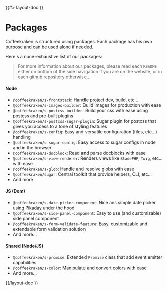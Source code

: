 <!--
/**
 * @name            Packages
 * @namespace       doc.js
 * @type            Markdown
 * @platform        md
 * @status          stable
 * @menu            Documentation / JS - Node           /doc/js/packages
 *
 * @since           2.0.0
 * @author    Olivier Bossel <olivier.bossel@gmail.com> (https://coffeekraken.io)
 */
-->

{{#> layout-doc }}

# Packages

Coffeekraken is structured using packages. Each package has his own purpose and can be used alone if needed.

Here's a none-exhaustive list of our packages:

> For more information about our packages, please read each `README` either on bottom of the side navigation if you are on the website, or in each github repository otherwise...

#### Node

-   `@coffeekraken/s-frontstack`: Handle project dev, build, etc...
-   `@coffeekraken/s-images-builder`: Build images for production with ease
-   `@coffeekraken/s-postcss-builder`: Build your css with ease using postcss and pre-built plugins
-   `@coffeekraken/s-postcss-sugar-plugin`: Sugar plugin for postcss that gives you access to a tone of styling features
-   `@coffeekraken/s-config`: Easy and versatile configuration (files, etc...) handling
-   `@coffeekraken/s-sugar-config`: Easy access to sugar configs in node and in the browser
-   `@coffeekraken/s-docblock`: Read and parse docblocks with ease
-   `@coffeekraken/s-view-renderer`: Renders views like `BladePHP`, `Twig`, etc... with ease
-   `@coffeekraken/s-glob`: Handle and resolve globs with ease
-   `@coffeekraken/sugar`: Central toolkit that provide helpers, CLI, etc...
-   And more

#### JS (Dom)

-   `@coffeekraken/s-date-picker-component`: Nice ans simple date picker using [Pikaday](https://github.com/Pikaday/Pikaday) under the hood
-   `@coffeekraken/s-side-panel-component`: Easy to use (and customizable) side panel component
-   `@coffeekraken/s-form-validate-feature`: Easy, customizable and extendable form validation solution
-   And more...

#### Shared (Node/JS)

-   `@coffeekraken/s-promise`: Extended `Promise` class that add event emitter capabilities
-   `@coffeekraken/s-color`: Manipulate and convert colors with ease
-   And more...

{{/layout-doc }}
